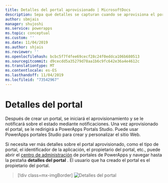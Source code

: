 ```yaml
---
title: Detalles del portal aprovisionado | MicrosoftDocs
description: Sepa qué detalles se capturan cuando se aprovisiona el portal y lo que puede usar.
author: sbmjais
manager: shujoshi
ms.service: powerapps
ms.topic: conceptual
ms.custom: ''
ms.date: 11/04/2019
ms.author: shjais
ms.reviewer: ''
ms.openlocfilehash: bcbc5f7f4fee69cecf28c24f0eddca106b680513
ms.sourcegitcommit: d9cecdd5a35279d78aa1b6c9fc642e36a4e4612c
ms.translationtype: MT
ms.contentlocale: es-ES
ms.lasthandoff: 11/04/2019
ms.locfileid: "73542967"
---
```

# <a name="portal-details"></a>Detalles del portal

Después de crear un portal, se iniciará el aprovisionamiento y se le notificará sobre el estado mediante notificaciones. Una vez aprovisionado el portal, se le redirigirá a PowerApps Portals Studio. Puede usar PowerApps portales Studio para crear y personalizar el sitio Web.

Si necesita ver más detalles sobre el portal aprovisionado, como el tipo de portal, el identificador de la aplicación, el propietario del portal, etc., puede abrir el [centro de administración](admin-overview.md) de portales de PowerApps y navegar hasta la pestaña **detalles del portal** . El usuario que ha creado el portal es el propietario del portal.

> [!div class=mx-imgBorder]
> ![Detalles del portal](../media/portal-details-admin.png "Detalles del portal")